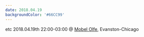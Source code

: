 ```yaml
---
date: 2018.04.19
backgroundColor: '#66CC99'
---
```


etc 2018.04.19th 22:00-03:00 @ [Mobel Olfe](http://www.moebel-olfe.de/), Evanston-Chicago
